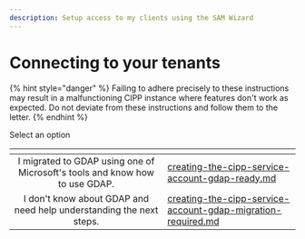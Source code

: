 ```yaml
---
description: Setup access to my clients using the SAM Wizard
---
```


# Connecting to your tenants

{% hint style="danger" %}
Failing to adhere precisely to these instructions may result in a malfunctioning CIPP instance where features don't work as expected. Do not deviate from these instructions and follow them to the letter.&#x20;
{% endhint %}

Select an option

<table data-card-size="large" data-column-title-hidden data-view="cards"><thead><tr><th align="center"></th><th data-hidden data-card-target data-type="content-ref"></th></tr></thead><tbody><tr><td align="center">I migrated to GDAP using one of Microsoft's tools and know how to use GDAP.</td><td><a href="creating-the-cipp-service-account-gdap-ready.md">creating-the-cipp-service-account-gdap-ready.md</a></td></tr><tr><td align="center">I don't know about GDAP and need help understanding the next steps.</td><td><a href="creating-the-cipp-service-account-gdap-migration-required.md">creating-the-cipp-service-account-gdap-migration-required.md</a></td></tr></tbody></table>
